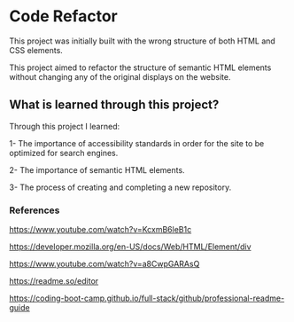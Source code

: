 
# Code Refactor

This project was initially built with the wrong structure of both HTML and CSS elements.

This project aimed to refactor the structure of semantic HTML elements without changing any of the original displays on the website.

## What is learned through this project?
Through this project I learned:

1- The importance of accessibility standards in order for the site to be optimized for search engines.

2- The importance of semantic HTML elements.

3- The process of creating and completing a new repository.

### References
https://www.youtube.com/watch?v=KcxmB6leB1c

https://developer.mozilla.org/en-US/docs/Web/HTML/Element/div

https://www.youtube.com/watch?v=a8CwpGARAsQ

https://readme.so/editor

https://coding-boot-camp.github.io/full-stack/github/professional-readme-guide